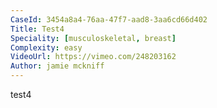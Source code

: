 ```yaml
---
CaseId: 3454a8a4-76aa-47f7-aad8-3aa6cd66d402
Title: Test4
Speciality: [musculoskeletal, breast]
Complexity: easy
VideoUrl: https://vimeo.com/248203162
Author: jamie mckniff
---
```


test4
